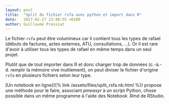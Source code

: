 ```yaml
---
layout: post
title:  "Split du fichier rsfa avec python et import dans R"
date:   2017-02-27 13:40:55 +0100
author: Guillaume Pressiat
---
```



Le fichier `rsfa` peut être volumineux car il contient tous les types de rafael (débuts de factures, actes externes, ATU, consultations, ...). Or il est rare d'avoir à utiliser tous les types de rafael en même temps dans un seul projet.

Plutôt que de tout importer dans R et donc charger trop de données (c.-à.-d. remplir la mémoire vive inutilement), on peut diviser le fichier d'origine `rsfa` en plusieurs fichiers selon leur type. 

[Un notebook en ligne]({% link /assets/files/split_rsfa.nb.html %}) propose une méthode pour le faire, associant *pmeasyr* à un script Python, chose possible dans un même programme à l'aide des Notebook .Rmd de RStudio.
